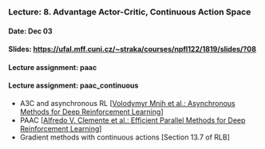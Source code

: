### Lecture: 8. Advantage Actor-Critic, Continuous Action Space
#### Date: Dec 03
#### Slides: https://ufal.mff.cuni.cz/~straka/courses/npfl122/1819/slides/?08
#### Lecture assignment: paac
#### Lecture assignment: paac_continuous

- A3C and asynchronous RL [[Volodymyr Mnih et al.: Asynchronous Methods for Deep Reinforcement Learning](https://arxiv.org/abs/1602.01783)]
- PAAC [[Alfredo V. Clemente et al.: Efficient Parallel Methods for Deep Reinforcement Learning](https://arxiv.org/abs/1705.04862)]
- Gradient methods with continuous actions [Section 13.7 of RLB]
